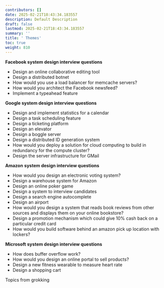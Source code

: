 ```yaml
---
contributors: []
date: 2025-02-21T18:43:34.183557
description: Default Description
draft: false
lastmod: 2025-02-21T18:43:34.183557
summary: ''
title: ' Themes'
toc: true
weight: 810
---
```


**Facebook system design interview questions**

* Design an online collaborative editing tool
* Design a distributed botnet
* How would you use a load balancer for memcache servers?
* How would you architect the Facebook newsfeed?
* Implement a typeahead feature

**Google system design interview questions**

* Design and implement statistics for a calendar
* Design a task scheduling feature
* Design a ticketing platform
* Design an elevator
* Design a boggle server
* Design a distributed ID generation system
* How would you deploy a solution for cloud computing to build in redundancy for the compute cluster?
* Design the server infrastructure for GMail

**Amazon** **system design interview questions**

* How would you design an electronic voting system?
* Design a warehouse system for Amazon
* Design an online poker game
* Design a system to interview candidates
* Design a search engine autocomplete
* Design an airport
* How would you design a system that reads book reviews from other sources and displays them on your online bookstore?
* Design a promotion mechanism which could give 10% cash back on a particular credit card
* How would you build software behind an amazon pick up location with lockers?

**Microsoft** **system design interview questions**

* How does buffer overflow work?
* How would you design an online portal to sell products?
* Design a new fitness wearable to measure heart rate
* Design a shopping cart

Topics from grokking
